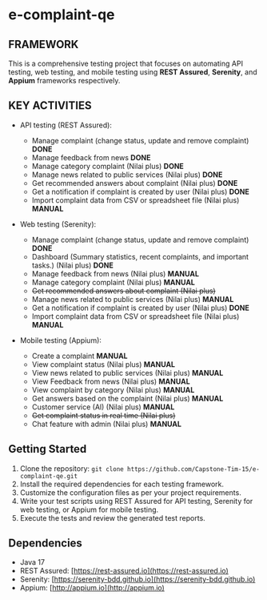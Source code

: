 # e-complaint-qe

## FRAMEWORK

This is a comprehensive testing project that focuses on automating API testing, web testing, and mobile testing using **REST Assured**, **Serenity**, and **Appium** frameworks respectively.

## KEY ACTIVITIES
- API testing (REST Assured):
  - Manage complaint (change status, update and remove complaint) **DONE**
  - Manage feedback from news **DONE**
  - Manage category complaint (Nilai plus) **DONE**
  - Manage news related to public services (Nilai plus) **DONE**
  - Get recommended answers about complaint (Nilai plus) **DONE**
  - Get a notification if complaint is created by user (Nilai plus) **DONE**
  - Import complaint data from CSV or spreadsheet file (Nilai plus) **MANUAL**

- Web testing (Serenity):
  - Manage complaint (change status, update and remove complaint) **DONE**
  - Dashboard (Summary statistics, recent complaints, and important tasks.) (Nilai plus) **DONE**
  - Manage feedback from news (Nilai plus) **MANUAL**
  - Manage category complaint (Nilai plus) **MANUAL**
  - ~~Get recommended answers about complaint (Nilai plus)~~
  - Manage news related to public services (Nilai plus) **MANUAL**
  - Get a notification if complaint is created by user (Nilai plus) **DONE**
  - Import complaint data from CSV or spreadsheet file (Nilai plus) **MANUAL**

- Mobile testing (Appium):
  - Create a complaint **MANUAL**
  - View complaint status (Nilai plus) **MANUAL**
  - View news related to public services (Nilai plus) **MANUAL**
  - View Feedback from news (Nilai plus) **MANUAL**
  - View complaint by category (Nilai plus) **MANUAL**
  - Get answers based on the complaint (Nilai plus) **MANUAL**
  - Customer service (Al) (Nilai plus) **MANUAL**
  - ~~Get complaint status in real time (Nilai plus)~~ 
  - Chat feature with admin (Nilai plus) **MANUAL**

## Getting Started
1. Clone the repository: `git clone https://github.com/Capstone-Tim-15/e-complaint-qe.git`
2. Install the required dependencies for each testing framework.
3. Customize the configuration files as per your project requirements.
4. Write your test scripts using REST Assured for API testing, Serenity for web testing, or Appium for mobile testing.
5. Execute the tests and review the generated test reports.

## Dependencies
- Java 17
- REST Assured: [https://rest-assured.io](https://rest-assured.io)
- Serenity: [https://serenity-bdd.github.io](https://serenity-bdd.github.io)
- Appium: [http://appium.io](http://appium.io)